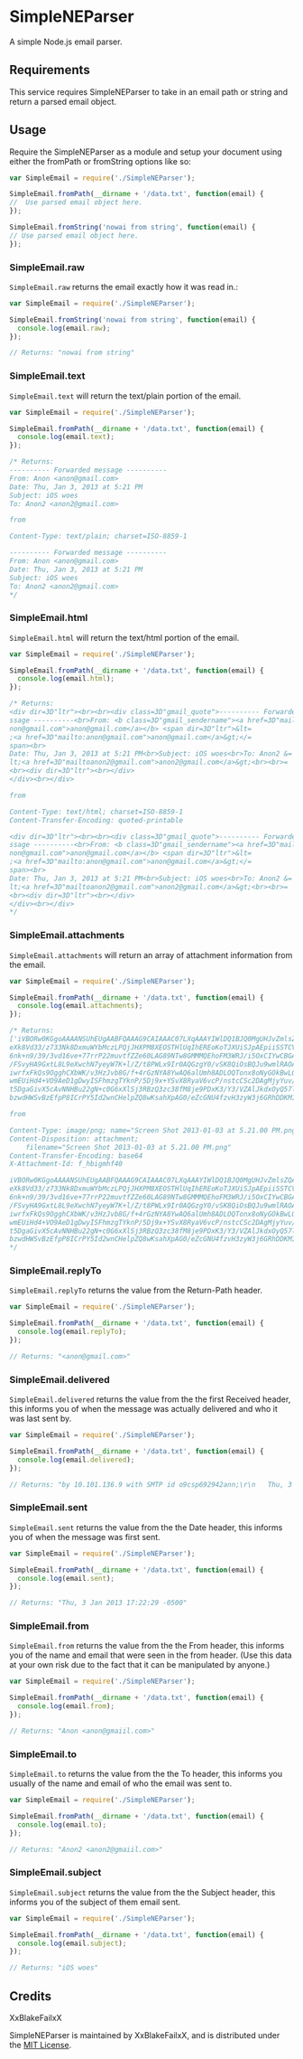 SimpleNEParser
=============

A simple Node.js email parser.


Requirements
------------

This service requires SimpleNEParser to take in an email path or string and return a parsed email object. 

Usage
-----
Require the SimpleNEParser as a module and setup your document using either the fromPath or fromString options like so:

```javascript
var SimpleEmail = require('./SimpleNEParser');

SimpleEmail.fromPath(__dirname + '/data.txt', function(email) {
//  Use parsed email object here.
});

SimpleEmail.fromString('nowai from string', function(email) {
// Use parsed email object here.
});
```

### SimpleEmail.raw

`SimpleEmail.raw` returns the email exactly how it was read in.:

```javascript
var SimpleEmail = require('./SimpleNEParser');

SimpleEmail.fromString('nowai from string', function(email) {
  console.log(email.raw);
});

// Returns: "nowai from string"
```

### SimpleEmail.text

`SimpleEmail.text` will return the text/plain portion of the email.

```javascript
var SimpleEmail = require('./SimpleNEParser');

SimpleEmail.fromPath(__dirname + '/data.txt', function(email) {
  console.log(email.text);
});

/* Returns: 
---------- Forwarded message ----------
From: Anon <anon@gmail.com>
Date: Thu, Jan 3, 2013 at 5:21 PM
Subject: iOS woes
To: Anon2 <anon2@gmail.com>

from 

Content-Type: text/plain; charset=ISO-8859-1

---------- Forwarded message ----------
From: Anon <anon@gmail.com>
Date: Thu, Jan 3, 2013 at 5:21 PM
Subject: iOS woes
To: Anon2 <anon2@gmail.com>
*/
```


### SimpleEmail.html

`SimpleEmail.html` will return the text/html portion of the email.

```javascript
var SimpleEmail = require('./SimpleNEParser');

SimpleEmail.fromPath(__dirname + '/data.txt', function(email) {
  console.log(email.html);
});

/* Returns: 
<div dir=3D"ltr"><br><br><div class=3D"gmail_quote">---------- Forwarded me=
ssage ----------<br>From: <b class=3D"gmail_sendername"><a href=3D"mailto:a=
non@gmail.com">anon@gmail.com</a></b> <span dir=3D"ltr">&lt=
;<a href=3D"mailto:anon@gmail.com">anon@gmail.com</a>&gt;</=
span><br>
Date: Thu, Jan 3, 2013 at 5:21 PM<br>Subject: iOS woes<br>To: Anon2 &=
lt;<a href=3D"mailtoanon2@gmail.com">anon2@gmail.com</a>&gt;<br><br>=
<br><div dir=3D"ltr"><br></div>
</div><br></div>

from 

Content-Type: text/html; charset=ISO-8859-1
Content-Transfer-Encoding: quoted-printable

<div dir=3D"ltr"><br><br><div class=3D"gmail_quote">---------- Forwarded me=
ssage ----------<br>From: <b class=3D"gmail_sendername"><a href=3D"mailto:a=
non@gmail.com">anon@gmail.com</a></b> <span dir=3D"ltr">&lt=
;<a href=3D"mailto:anon@gmail.com">anon@gmail.com</a>&gt;</=
span><br>
Date: Thu, Jan 3, 2013 at 5:21 PM<br>Subject: iOS woes<br>To: Anon2 &=
lt;<a href=3D"mailtoanon2@gmail.com">anon2@gmail.com</a>&gt;<br><br>=
<br><div dir=3D"ltr"><br></div>
</div><br></div>
*/
```

### SimpleEmail.attachments

`SimpleEmail.attachments` will return an array of attachment information from the email.

```javascript
var SimpleEmail = require('./SimpleNEParser');

SimpleEmail.fromPath(__dirname + '/data.txt', function(email) {
  console.log(email.attachments);
});

/* Returns: 
['iVBORw0KGgoAAAANSUhEUgAABFQAAAG9CAIAAAC07LXqAAAYIWlDQ1BJQ0MgUHJvZmlsZQAAWAmt
eXk8Vd33/z733Nk8DxmuWYbMczLPQjJHXPM8XEOSTHlUqIhEREoKoTJXUiSJpAEpiiSSTCVJ8dt6
6nk+n9/39/3vd16ve+77rrP22muvtfZZe60LAG89NTw8GMMMQEhoFM3WRJ/i5OxCIYwCBGAAHeAA
/FSvyHA9GxtL8L9eXwchN7yeyW7K+l/Z/t8PWLx9Ir0AQGzgY0/vSK8QiOsBQJu9wmlRAOA25Ynu
iwrfxFkQs9OgghCXbWK/v3HzJvb8G/f+4rGzNYA8YwAQ6alUmh8ADLOQTonx8oNyGOkBwLOGegeE
wmEUiHd4+VO9AeD1gDwyISFhmzgTYknP/5Dj9x+YSvX8RyaV6vcP/nstcCSc2DAgMjyYuv/Xj/+f
t5DgaGivX5cAvNNHBu22gN+c0G6xXlSj3RBzQ3zc38fM8je9PDxK3/Y3/VZAlJkdxOyQ57l/tKn9
bzwdHWSvBzEfpP8ICrPY5Id2wnCHelpZQ8wKsahXpAG0/eZcGNU4fzvH3zyW3j6GRhDDKMI40cJs...']

from 

Content-Type: image/png; name="Screen Shot 2013-01-03 at 5.21.00 PM.png"
Content-Disposition: attachment; 
	filename="Screen Shot 2013-01-03 at 5.21.00 PM.png"
Content-Transfer-Encoding: base64
X-Attachment-Id: f_hbigmhf40

iVBORw0KGgoAAAANSUhEUgAABFQAAAG9CAIAAAC07LXqAAAYIWlDQ1BJQ0MgUHJvZmlsZQAAWAmt
eXk8Vd33/z733Nk8DxmuWYbMczLPQjJHXPM8XEOSTHlUqIhEREoKoTJXUiSJpAEpiiSSTCVJ8dt6
6nk+n9/39/3vd16ve+77rrP22muvtfZZe60LAG89NTw8GMMMQEhoFM3WRJ/i5OxCIYwCBGAAHeAA
/FSvyHA9GxtL8L9eXwchN7yeyW7K+l/Z/t8PWLx9Ir0AQGzgY0/vSK8QiOsBQJu9wmlRAOA25Ynu
iwrfxFkQs9OgghCXbWK/v3HzJvb8G/f+4rGzNYA8YwAQ6alUmh8ADLOQTonx8oNyGOkBwLOGegeE
wmEUiHd4+VO9AeD1gDwyISFhmzgTYknP/5Dj9x+YSvX8RyaV6vcP/nstcCSc2DAgMjyYuv/Xj/+f
t5DgaGivX5cAvNNHBu22gN+c0G6xXlSj3RBzQ3zc38fM8je9PDxK3/Y3/VZAlJkdxOyQ57l/tKn9
bzwdHWSvBzEfpP8ICrPY5Id2wnCHelpZQ8wKsahXpAG0/eZcGNU4fzvH3zyW3j6GRhDDKMI40cJs...
*/
```

### SimpleEmail.replyTo

`SimpleEmail.replyTo` returns the value from the Return-Path header.

```javascript
var SimpleEmail = require('./SimpleNEParser');

SimpleEmail.fromPath(__dirname + '/data.txt', function(email) {
  console.log(email.replyTo);
});

// Returns: "<anon@gmail.com>"
```

### SimpleEmail.delivered

`SimpleEmail.delivered` returns the value from the the first Received header, this informs you
of when the message was actually delivered and who it was last sent by.

```javascript
var SimpleEmail = require('./SimpleNEParser');

SimpleEmail.fromPath(__dirname + '/data.txt', function(email) {
  console.log(email.delivered);
});

// Returns: "by 10.101.136.9 with SMTP id o9csp692942ann;\r\n	Thu, 3 Jan 2013 14:22:30 -0800 (PST)"
```

### SimpleEmail.sent

`SimpleEmail.sent` returns the value from the the Date header, this informs you
of when the message was first sent.

```javascript
var SimpleEmail = require('./SimpleNEParser');

SimpleEmail.fromPath(__dirname + '/data.txt', function(email) {
  console.log(email.sent);
});

// Returns: "Thu, 3 Jan 2013 17:22:29 -0500"
```

### SimpleEmail.from

`SimpleEmail.from` returns the value from the the From header, this informs you
of the name and email that were seen in the from header. (Use this data at your own risk due to the fact that
it can be manipulated by anyone.)

```javascript
var SimpleEmail = require('./SimpleNEParser');

SimpleEmail.fromPath(__dirname + '/data.txt', function(email) {
  console.log(email.from);
});

// Returns: "Anon <anon@gmaiil.com>"
```

### SimpleEmail.to

`SimpleEmail.to` returns the value from the the To header, this informs you
usually of the name and email of who the email was sent to.

```javascript
var SimpleEmail = require('./SimpleNEParser');

SimpleEmail.fromPath(__dirname + '/data.txt', function(email) {
  console.log(email.to);
});

// Returns: "Anon2 <anon2@gmaiil.com>"
```

### SimpleEmail.subject

`SimpleEmail.subject` returns the value from the the Subject header, this informs you 
of the subject of them email sent.

```javascript
var SimpleEmail = require('./SimpleNEParser');

SimpleEmail.fromPath(__dirname + '/data.txt', function(email) {
  console.log(email.subject);
});

// Returns: "iOS woes"
```


Credits
-------

XxBlakeFailxX

SimpleNEParser is maintained by XxBlakeFailxX, and
is distributed under the [MIT License](/LICENSE.md).
